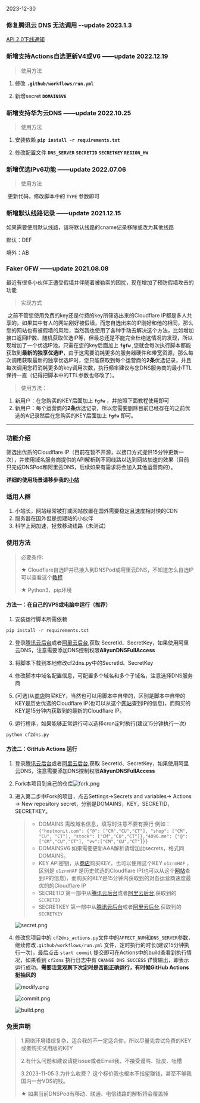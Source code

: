 2023-12-30
### 修复腾讯云 DNS 无法调用 --update 2023.1.3
   [API 2.0下线通知](https://cloud.tencent.com/document/product/1278/82311) 

### 新增支持Actions自选更新V4或V6 ——update 2022.12.19
> 使用方法

   1. 修改 **`.github/workflows/run.yml`**

   2. 新增secret **`DOMAINSV6`**
### 新增支持华为云DNS ——update 2022.10.25
> 使用方法

   1. 安装依赖 **`pip install -r requirements.txt`**

   2. 修改配置文件 **`DNS_SERVER`** **`SECRETID`**  **`SECRETKEY`** **`REGION_HW`**

### 新增优选IPv6功能 ——update 2022.07.06
> 使用方法

​	更新代码，修改脚本中的 `TYPE` 参数即可

### 新增默认线路记录 ——update 2021.12.15

如果需要使用默认线路，请将默认线路的cname记录移除或改为其他线路

默认：DEF

境外：AB

### Faker GFW ——update 2021.08.08

最近有很多小伙伴正遭受假墙并伴随着被勒索的困扰，现在增加了预防假墙攻击的功能

> 实现方式

​	之前不管您使用免费的key还是付费的key所筛选出来的Cloudflare IP都是多人共享的，如果其中有人的网站刚好被假墙，而您自选出来的IP刚好和他的相同，那么您的网站也有被假墙的风险，当然我也使用了各种手动去解决这个方法，比如增加接口返回IP数、随机获取优选IP等，但最总还是不能完全杜绝这情况的发现，所以现增加了一个优选IP池，只需在您的key后面加上 **`fgfw`** ,您就会每次执行脚本都能获取到**最新的独享优选IP**，由于这需要消耗更多的服务器硬件和带宽资源，那么每次调用获取最新的独享优选IP时，您只能获取到每个运营商的**2条**优选记录，并且每次调用您将消耗更多的key调用次数，执行频率建议与您DNS服务商的最小TTL保持一直（记得把脚本中的TTL参数也修改了）。

> 使用方法：

1. 新用户：在您购买的KEY后面加上 **`fgfw`** ，并按照下面教程使用即可
2. 新用户：每个运营商的**2条**优选记录，所以您需要删除目前已经存在的之前优选的A记录然后在您购买的KEY后面加上 **`fgfw`** 即可。

***

### 功能介绍

筛选出优质的Cloudflare IP（目前在暂不开源，以接口方式提供15分钟更新一次），并使用域名服务商提供的API解析到不同线路以达到网站加速的效果（目前只完成DNSPod和阿里云DNS，后续如果有需求将会加入其他运营商的）。

**详细的使用场景请移步我的[小站](https://blog.hostmonit.com/cloudflare-select-ip-plus/)**


### 适用人群

1. 小站长，网站经常被打或网站放置在国外需要稳定且速度相对快的CDN
2. 服务器在国外但是想建站的小伙伴
3. 科学上网加速，拯救移动线路（未测试）

### 使用方法

>  必要条件: 
>
>  ★ Cloudflare自选IP并已接入到DNSPod或阿里云DNS，不知道怎么自选IP可以查看这个[教程](https://blog.hostmonit.com/manually-select-ip/)
>
>  ★ Python3、pip环境

#### 方法一：在自己的VPS或电脑中运行（推荐）

1. 安装运行脚本所需依赖

```python
pip install -r requirements.txt
```

2. 登录[腾讯云后台](https://console.cloud.tencent.com/cam/capi)或者[阿里云后台](https://help.aliyun.com/document_detail/53045.html?spm=a2c4g.11186623.2.11.2c6a2fbdh13O53),获取 SecretId、SecretKey，如果使用阿里云DNS，注意需要添加DNS控制权限**AliyunDNSFullAccess**

3. 将脚本下载到本地修改cf2dns.py中的SecretId、SecretKey

4. 修改脚本中域名配置信息，可配置多个域名和多个子域名，注意选择DNS服务商

5. (可选)从[商店](https://shop.hostmonit.com)购买KEY，当然也可以用脚本中自带的，区别是脚本中自带的KEY是历史优选的Cloudflare IP(也可以从这个[网站](https://stock.hostmonit.com/CloudFlareYes)查到IP的信息)，而购买的KEY是15分钟内获取到的最新的Cloudflare IP。

6. 运行程序，如果能够正常运行可以选择cron定时执行(建议15分钟执行一次)

```python
python cf2dns.py
```



#### 方法二：GitHub Actions 运行

1. 登录[腾讯云后台](https://console.cloud.tencent.com/cam/capi)或者[阿里云后台](https://help.aliyun.com/document_detail/53045.html?spm=a2c4g.11186623.2.11.2c6a2fbdh13O53),获取 SecretId、SecretKey，如果使用阿里云DNS，注意需要添加DNS控制权限**AliyunDNSFullAccess**

2. Fork本项目到自己的仓库![fork.png](https://img.hostmonit.com/images/2020/11/05/fork.png)

3. 进入第二步中Fork的项目，点击Settings->Secrets and variables-> Actions -> New repository secret，分别是DOMAINS，KEY，SECRETID，SECRETKEY。

   > - DOMAINS  需改域名信息，填写时注意不要有换行  例如：`{"hostmonit.com": {"@": ["CM","CU","CT"], "shop": ["CM", "CU", "CT"], "stock": ["CM","CU","CT"]},"4096.me": {"@": ["CM","CU","CT"], "vv":["CM","CU","CT"]}}`
   > - DOMAINSV6 如果需要更新AAA解析请增加此secrets，格式同DOMAINS。
   > - KEY      API密钥，从[商店](https://shop.hostmonit.com)购买KEY，也可以使用这个KEY `o1zrmHAF` ，区别是 `o1zrmHAF` 是历史优选的Cloudflare IP(也可以从这个[网站](https://stock.hostmonit.com/CloudFlareYes)查到IP的信息)，而购买的KEY是15分钟内获取到的对各运营商速度最优的的Cloudflare IP
   > - SECRETID  第一部中从[腾讯云后台](https://console.cloud.tencent.com/cam/capi)或者[阿里云后台](https://help.aliyun.com/document_detail/53045.html?spm=a2c4g.11186623.2.11.2c6a2fbdh13O53),获取到的 `SECRETID  `
   > - SECRETKEY  第一部中从[腾讯云后台](https://console.cloud.tencent.com/cam/capi)或者[阿里云后台](https://help.aliyun.com/document_detail/53045.html?spm=a2c4g.11186623.2.11.2c6a2fbdh13O53),获取到的 `SECRETKEY`

   ![secret.png](https://img.hostmonit.com/images/2023/03/04/actions.png)

4. 修改您项目中的 `cf2dns_actions.py`文件中的`AFFECT_NUM`和`DNS_SERVER`参数，继续修改`.github/workflows/run.yml` 文件，定时执行的时长(建议15分钟执行一次)，最后点击 `start commit` 提交即可在Actions中的build查看到执行情况，如果看到 `cf2dns` 执行日志中有 `CHANGE DNS SUCCESS` 详情输出，即表示运行成功。**需要注意观察下次定时是否能正确运行，有时候GitHub Actions 挺抽风的**

   ![modify.png](https://img.hostmonit.com/images/2020/11/05/modify.png)


   ![commit.png](https://img.hostmonit.com/images/2020/11/05/commit.png)

   

   ![build.png](https://img.hostmonit.com/images/2020/11/05/build.png)

### 免责声明

> 1.网络环境错综复杂，适合我的不一定适合你，所以尽量先尝试免费的KEY或者购买试用版的KEY
>
> 2.有什么问题和建议请提issue或者Email我，不接受谩骂、扯皮、吐槽
>
> 3.2023-11-05
> 3.为什么收费？ 这个标价我也根本不指望赚钱，甚至不够我国内一台VDS的钱。
>
> ★ 如果当前DNSPod有移动、联通、电信线路的解析将会覆盖掉

